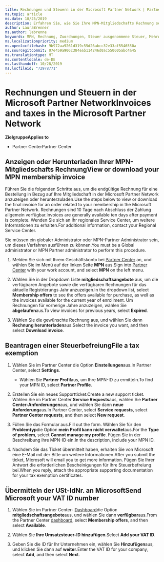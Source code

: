 ```yaml
---
title: Rechnungen und Steuern in der Microsoft Partner Network | Partner Center
ms.topic: article
ms.date: 10/25/2019
description: Erfahren Sie, wie Sie Ihre MPN-Mitgliedschafts Rechnung sowie eine Datei für die Steuerbefreiung anzeigen, herunterladen und Drucken und wie Sie Ihre Umsatzsteuer-ID an Microsoft senden können.
author: LauraBrenner
ms.author: labrenne
keywords: MPN, Rechnung, Zuordnungen, Steuer ausgenommene Steuer, Mehrwertsteuer, Umsatzsteuer-ID
ms.localizationpriority: medium
ms.openlocfilehash: 9b972aa9261d319c55d26abcc32e33af5546550a
ms.sourcegitcommit: 07e459a906c384eab114246d0ac550605abc4a45
ms.translationtype: MT
ms.contentlocale: de-DE
ms.lasthandoff: 10/28/2019
ms.locfileid: "72978771"
---
```

# <a name="invoices-and-taxes-in-the-microsoft-partner-network"></a><span data-ttu-id="51daf-104">Rechnungen und Steuern in der Microsoft Partner Network</span><span class="sxs-lookup"><span data-stu-id="51daf-104">Invoices and taxes in the Microsoft Partner Network</span></span>

<span data-ttu-id="51daf-105">**Zielgruppe**</span><span class="sxs-lookup"><span data-stu-id="51daf-105">**Applies to**</span></span>

-  <span data-ttu-id="51daf-106">Partner Center</span><span class="sxs-lookup"><span data-stu-id="51daf-106">Partner Center</span></span>

## <a name="view-or-download-your-mpn-membership-invoice"></a><span data-ttu-id="51daf-107">Anzeigen oder Herunterladen Ihrer MPN-Mitgliedschafts Rechnung</span><span class="sxs-lookup"><span data-stu-id="51daf-107">View or download your MPN membership invoice</span></span>

<span data-ttu-id="51daf-108">Führen Sie die folgenden Schritte aus, um die endgültige Rechnung für eine Bestellung in Bezug auf Ihre Mitgliedschaft in der Microsoft Partner Network anzuzeigen oder herunterzuladen.</span><span class="sxs-lookup"><span data-stu-id="51daf-108">Use the steps below to view or download the final invoice for an order related to your membership in the Microsoft Partner Network.</span></span> <span data-ttu-id="51daf-109">Rechnungen sind 10 Tage nach Abschluss der Zahlung allgemein verfügbar.</span><span class="sxs-lookup"><span data-stu-id="51daf-109">Invoices are generally available ten days after payment is complete.</span></span> <span data-ttu-id="51daf-110">Wenden Sie sich an Ihr regionales Service Center, um weitere Informationen zu erhalten.</span><span class="sxs-lookup"><span data-stu-id="51daf-110">For additional information, contact your Regional Service Center.</span></span>  

<span data-ttu-id="51daf-111">Sie müssen ein globaler Administrator oder MPN-Partner Administrator sein, um dieses Verfahren ausführen zu können.</span><span class="sxs-lookup"><span data-stu-id="51daf-111">You must be a Global administrator or MPN Partner administrator to perform this procedure.</span></span> 

1.  <span data-ttu-id="51daf-112">Melden Sie sich mit Ihrem Geschäftskonto bei [Partner Center](https://partner.microsoft.com/en-us/dashboard/home) an, und wählen Sie im Menü auf der linken Seite **MPN** aus.</span><span class="sxs-lookup"><span data-stu-id="51daf-112">Sign into [Partner Center](https://partner.microsoft.com/en-us/dashboard/home) with your work account, and select **MPN** on the left menu.</span></span>

4.  <span data-ttu-id="51daf-113">Wählen Sie in der Dropdown Liste **mitgliedschaftsangebote** aus, um die verfügbaren Angebote sowie die verfügbaren Rechnungen für das aktuelle Registrierungs Jahr anzuzeigen.</span><span class="sxs-lookup"><span data-stu-id="51daf-113">In the dropdown list, select **Membership offers** to see the offers available for purchase, as well as the invoices available for the current year of enrollment.</span></span> <span data-ttu-id="51daf-114">Um Rechnungen für vorherige Jahre anzuzeigen, wählen Sie **abgelaufen**aus.</span><span class="sxs-lookup"><span data-stu-id="51daf-114">To view invoices for previous years, select **Expired**.</span></span>

6.  <span data-ttu-id="51daf-115">Wählen Sie die gewünschte Rechnung aus, und wählen Sie dann **Rechnung herunterladen**aus.</span><span class="sxs-lookup"><span data-stu-id="51daf-115">Select the invoice you want, and then select **Download invoice**.</span></span> 

## <a name="file-a-tax-exemption"></a><span data-ttu-id="51daf-116">Beantragen einer Steuerbefreiung</span><span class="sxs-lookup"><span data-stu-id="51daf-116">File a tax exemption</span></span>

1.  <span data-ttu-id="51daf-117">Wählen Sie im Partner Center die Option **Einstellungen**aus.</span><span class="sxs-lookup"><span data-stu-id="51daf-117">In Partner Center, select **Settings**.</span></span>
    - <span data-ttu-id="51daf-118">Wählen Sie **Partner Profil**aus, um Ihre MPN-ID zu ermitteln.</span><span class="sxs-lookup"><span data-stu-id="51daf-118">To find your MPN ID, select **Partner Profile**.</span></span>

2.  <span data-ttu-id="51daf-119">Erstellen Sie ein neues Supportticket.</span><span class="sxs-lookup"><span data-stu-id="51daf-119">Create a new support ticket.</span></span> <span data-ttu-id="51daf-120">Wählen Sie im Partner Center **Service Requests**aus, wählen Sie **Partner Center-Anforderungen**aus, und wählen Sie dann **neue Anforderung**aus.</span><span class="sxs-lookup"><span data-stu-id="51daf-120">In Partner Center, select **Service requests**, select **Partner Center requests**, and then select **New request**.</span></span>

3.  <span data-ttu-id="51daf-121">Füllen Sie das Formular aus.</span><span class="sxs-lookup"><span data-stu-id="51daf-121">Fill out the form.</span></span> <span data-ttu-id="51daf-122">Wählen Sie für den **Problemtyp**die Option **mein Profil kann nicht verwaltet**aus.</span><span class="sxs-lookup"><span data-stu-id="51daf-122">For the **Type of problem**, select **Cannot manage my profile**.</span></span> <span data-ttu-id="51daf-123">Fügen Sie in der Beschreibung ihre MPN-ID ein.</span><span class="sxs-lookup"><span data-stu-id="51daf-123">In the description, include your MPN ID.</span></span>

4.  <span data-ttu-id="51daf-124">Nachdem Sie das Ticket übermittelt haben, erhalten Sie von Microsoft eine E-Mail mit der Bitte um weitere Informationen.</span><span class="sxs-lookup"><span data-stu-id="51daf-124">After you submit the ticket, Microsoft will email you to get more information.</span></span> <span data-ttu-id="51daf-125">Fügen Sie Ihrer Antwort die erforderlichen Bescheinigungen für Ihre Steuerbefreiung bei.</span><span class="sxs-lookup"><span data-stu-id="51daf-125">When you reply, attach the appropriate supporting documentation for your tax exemption certificates.</span></span>

## <a name="send-microsoft-your-vat-id-number"></a><span data-ttu-id="51daf-126">Übermitteln der USt-IdNr. an Microsoft</span><span class="sxs-lookup"><span data-stu-id="51daf-126">Send Microsoft your VAT ID number</span></span>

1.  <span data-ttu-id="51daf-127">Wählen Sie im Partner Center- [Dashboard](https://partner.microsoft.com/en-us/dashboard/home)die Option **mitgliedschaftsangebote**aus, und wählen Sie dann **verfügbar**aus.</span><span class="sxs-lookup"><span data-stu-id="51daf-127">From the Partner Center [dashboard](https://partner.microsoft.com/en-us/dashboard/home), select **Membership offers**, and then select **Available**.</span></span> 

2.  <span data-ttu-id="51daf-128">Wählen Sie **Ihre Umsatzsteuer-ID hinzufügen**.</span><span class="sxs-lookup"><span data-stu-id="51daf-128">Select **Add your VAT ID**.</span></span> 

3.  <span data-ttu-id="51daf-129">Geben Sie die ID für Ihr Unternehmen ein, wählen Sie **Hinzufügen**aus, und klicken Sie dann auf **weiter**.</span><span class="sxs-lookup"><span data-stu-id="51daf-129">Enter the VAT ID for your company, select **Add**, and then select **Next**.</span></span> 

